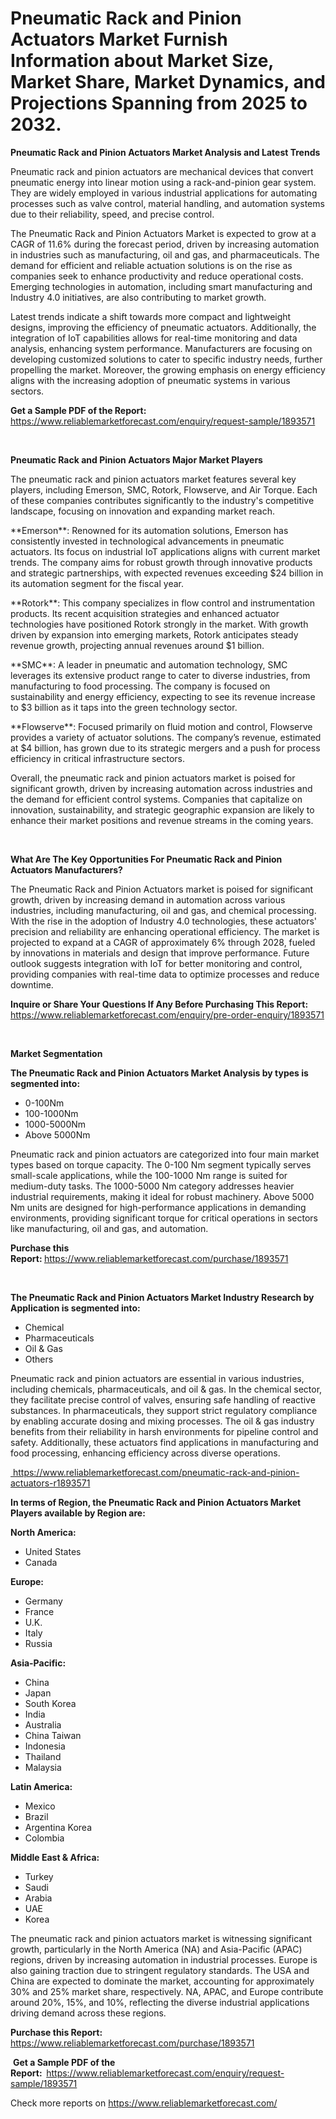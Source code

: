 <p><h1>Pneumatic Rack and Pinion Actuators Market Furnish Information about Market Size, Market Share, Market Dynamics, and Projections Spanning from 2025 to 2032.</h1></p><p><strong>Pneumatic Rack and Pinion Actuators Market Analysis and Latest Trends</strong></p>
<p><p>Pneumatic rack and pinion actuators are mechanical devices that convert pneumatic energy into linear motion using a rack-and-pinion gear system. They are widely employed in various industrial applications for automating processes such as valve control, material handling, and automation systems due to their reliability, speed, and precise control.</p><p>The Pneumatic Rack and Pinion Actuators Market is expected to grow at a CAGR of 11.6% during the forecast period, driven by increasing automation in industries such as manufacturing, oil and gas, and pharmaceuticals. The demand for efficient and reliable actuation solutions is on the rise as companies seek to enhance productivity and reduce operational costs. Emerging technologies in automation, including smart manufacturing and Industry 4.0 initiatives, are also contributing to market growth.</p><p>Latest trends indicate a shift towards more compact and lightweight designs, improving the efficiency of pneumatic actuators. Additionally, the integration of IoT capabilities allows for real-time monitoring and data analysis, enhancing system performance. Manufacturers are focusing on developing customized solutions to cater to specific industry needs, further propelling the market. Moreover, the growing emphasis on energy efficiency aligns with the increasing adoption of pneumatic systems in various sectors.</p></p>
<p><strong>Get a Sample PDF of the Report:&nbsp;</strong> <a href="https://www.reliablemarketforecast.com/enquiry/request-sample/1893571?utm_campaign=2246&utm_medium=2&utm_source=Github&utm_content=ia&utm_term=23022025&utm_id=pneumatic-rack-and-pinion-actuators">https://www.reliablemarketforecast.com/enquiry/request-sample/1893571</a></p>
<p>&nbsp;</p>
<p><strong>Pneumatic Rack and Pinion Actuators Major Market Players</strong></p>
<p><p>The pneumatic rack and pinion actuators market features several key players, including Emerson, SMC, Rotork, Flowserve, and Air Torque. Each of these companies contributes significantly to the industry's competitive landscape, focusing on innovation and expanding market reach.</p><p>**Emerson**: Renowned for its automation solutions, Emerson has consistently invested in technological advancements in pneumatic actuators. Its focus on industrial IoT applications aligns with current market trends. The company aims for robust growth through innovative products and strategic partnerships, with expected revenues exceeding $24 billion in its automation segment for the fiscal year.</p><p>**Rotork**: This company specializes in flow control and instrumentation products. Its recent acquisition strategies and enhanced actuator technologies have positioned Rotork strongly in the market. With growth driven by expansion into emerging markets, Rotork anticipates steady revenue growth, projecting annual revenues around $1 billion.</p><p>**SMC**: A leader in pneumatic and automation technology, SMC leverages its extensive product range to cater to diverse industries, from manufacturing to food processing. The company is focused on sustainability and energy efficiency, expecting to see its revenue increase to $3 billion as it taps into the green technology sector.</p><p>**Flowserve**: Focused primarily on fluid motion and control, Flowserve provides a variety of actuator solutions. The company’s revenue, estimated at $4 billion, has grown due to its strategic mergers and a push for process efficiency in critical infrastructure sectors.</p><p>Overall, the pneumatic rack and pinion actuators market is poised for significant growth, driven by increasing automation across industries and the demand for efficient control systems. Companies that capitalize on innovation, sustainability, and strategic geographic expansion are likely to enhance their market positions and revenue streams in the coming years.</p></p>
<p>&nbsp;</p>
<p><strong>What Are The Key Opportunities For Pneumatic Rack and Pinion Actuators Manufacturers?</strong></p>
<p><p>The Pneumatic Rack and Pinion Actuators market is poised for significant growth, driven by increasing demand in automation across various industries, including manufacturing, oil and gas, and chemical processing. With the rise in the adoption of Industry 4.0 technologies, these actuators' precision and reliability are enhancing operational efficiency. The market is projected to expand at a CAGR of approximately 6% through 2028, fueled by innovations in materials and design that improve performance. Future outlook suggests integration with IoT for better monitoring and control, providing companies with real-time data to optimize processes and reduce downtime.</p></p>
<p><strong>Inquire or Share Your Questions If Any Before Purchasing This Report:</strong> <a href="https://www.reliablemarketforecast.com/enquiry/pre-order-enquiry/1893571?utm_campaign=2246&utm_medium=2&utm_source=Github&utm_content=ia&utm_term=23022025&utm_id=pneumatic-rack-and-pinion-actuators">https://www.reliablemarketforecast.com/enquiry/pre-order-enquiry/1893571</a></p>
<p>&nbsp;</p>
<p><strong>Market Segmentation</strong></p>
<p><strong>The Pneumatic Rack and Pinion Actuators Market Analysis by types is segmented into:</strong></p>
<p><ul><li>0-100Nm</li><li>100-1000Nm</li><li>1000-5000Nm</li><li>Above 5000Nm</li></ul></p>
<p><p>Pneumatic rack and pinion actuators are categorized into four main market types based on torque capacity. The 0-100 Nm segment typically serves small-scale applications, while the 100-1000 Nm range is suited for medium-duty tasks. The 1000-5000 Nm category addresses heavier industrial requirements, making it ideal for robust machinery. Above 5000 Nm units are designed for high-performance applications in demanding environments, providing significant torque for critical operations in sectors like manufacturing, oil and gas, and automation.</p></p>
<p><strong>Purchase this Report:&nbsp;</strong><a href="https://www.reliablemarketforecast.com/purchase/1893571?utm_campaign=2246&utm_medium=2&utm_source=Github&utm_content=ia&utm_term=23022025&utm_id=pneumatic-rack-and-pinion-actuators">https://www.reliablemarketforecast.com/purchase/1893571</a></p>
<p>&nbsp;</p>
<p><strong>The Pneumatic Rack and Pinion Actuators Market Industry Research by Application is segmented into:</strong></p>
<p><ul><li>Chemical</li><li>Pharmaceuticals</li><li>Oil & Gas</li><li>Others</li></ul></p>
<p><p>Pneumatic rack and pinion actuators are essential in various industries, including chemicals, pharmaceuticals, and oil & gas. In the chemical sector, they facilitate precise control of valves, ensuring safe handling of reactive substances. In pharmaceuticals, they support strict regulatory compliance by enabling accurate dosing and mixing processes. The oil & gas industry benefits from their reliability in harsh environments for pipeline control and safety. Additionally, these actuators find applications in manufacturing and food processing, enhancing efficiency across diverse operations.</p></p>
<p><a href="https://www.reliablemarketforecast.com/pneumatic-rack-and-pinion-actuators-r1893571?utm_campaign=2246&utm_medium=2&utm_source=Github&utm_content=ia&utm_term=23022025&utm_id=pneumatic-rack-and-pinion-actuators">&nbsp;https://www.reliablemarketforecast.com/pneumatic-rack-and-pinion-actuators-r1893571</a></p>
<p><strong>In terms of Region, the Pneumatic Rack and Pinion Actuators Market Players available by Region are:</strong></p>
<p>
    <p> <strong> North America: </strong>
        <ul>
            <li>United States</li>
            <li>Canada</li>
        </ul>
        </p> 
    <p> <strong> Europe: </strong>
        <ul>
            <li>Germany</li>
            <li>France</li>
            <li>U.K.</li>
            <li>Italy</li>
            <li>Russia</li>
        </ul>
        </p> 
    <p> <strong> Asia-Pacific: </strong>
        <ul>
            <li>China</li>
            <li>Japan</li>
            <li>South Korea</li>
            <li>India</li>
            <li>Australia</li>
            <li>China Taiwan</li>
            <li>Indonesia</li>
            <li>Thailand</li>
            <li>Malaysia</li>
        </ul>
        </p> 
    <p> <strong> Latin America: </strong>
        <ul>
            <li>Mexico</li>
            <li>Brazil</li>
            <li>Argentina Korea</li>
            <li>Colombia</li>
        </ul>
        </p> 
    <p> <strong> Middle East & Africa: </strong>
        <ul>
            <li>Turkey</li>
            <li>Saudi</li>
            <li>Arabia</li>
            <li>UAE</li>
            <li>Korea</li>
        </ul>
    </p>
    </p>
<p><p>The pneumatic rack and pinion actuators market is witnessing significant growth, particularly in the North America (NA) and Asia-Pacific (APAC) regions, driven by increasing automation in industrial processes. Europe is also gaining traction due to stringent regulatory standards. The USA and China are expected to dominate the market, accounting for approximately 30% and 25% market share, respectively. NA, APAC, and Europe contribute around 20%, 15%, and 10%, reflecting the diverse industrial applications driving demand across these regions.</p></p>
<p><strong>Purchase this Report: </strong><a href="https://www.reliablemarketforecast.com/purchase/1893571?utm_campaign=2246&utm_medium=2&utm_source=Github&utm_content=ia&utm_term=23022025&utm_id=pneumatic-rack-and-pinion-actuators">https://www.reliablemarketforecast.com/purchase/1893571</a></p>
<p>&nbsp;<strong>Get a Sample PDF of the Report:&nbsp;&nbsp;</strong><a href="https://www.reliablemarketforecast.com/enquiry/request-sample/1893571?utm_campaign=2246&utm_medium=2&utm_source=Github&utm_content=ia&utm_term=23022025&utm_id=pneumatic-rack-and-pinion-actuators">https://www.reliablemarketforecast.com/enquiry/request-sample/1893571</a></p>
<p><strong></strong></p>
<p>Check more reports on <a href="https://www.reliablemarketforecast.com/?utm_campaign=2246&utm_medium=2&utm_source=Github&utm_content=ia&utm_term=23022025&utm_id=pneumatic-rack-and-pinion-actuators">https://www.reliablemarketforecast.com/</a></p>